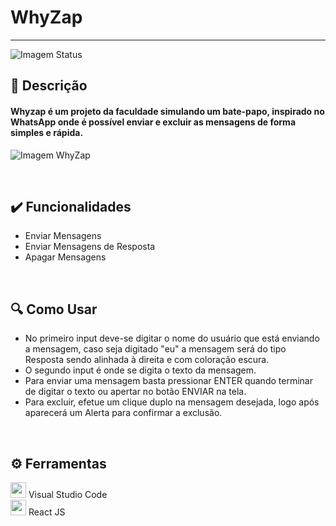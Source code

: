 # WhyZap

<hr>

![Imagem Status](https://user-images.githubusercontent.com/71471494/164539061-6c2f66f3-0e05-4fcf-93bf-71275da7c8b3.png)

## 📑 Descrição
<h4> Whyzap é um projeto da faculdade simulando um bate-papo, inspirado no WhatsApp onde é possível enviar e excluir as mensagens de forma simples e rápida. </h4>

![Imagem WhyZap](https://user-images.githubusercontent.com/71471494/164538326-aa81e076-7475-47f4-aa2d-4afebfa887eb.png)

<br>

## ✔️ Funcionalidades
<ul>
  <li> Enviar Mensagens </li>
  <li> Enviar Mensagens de Resposta </li>
  <li> Apagar Mensagens </li>
</ul>

<br>

## 🔍 Como Usar
<ul>
  <li> No primeiro input deve-se digitar o nome do usuário que está enviando a mensagem, caso seja digitado "eu" a mensagem será do tipo Resposta sendo alinhada à direita e com coloração escura. </li>
  <li> O segundo input é onde se digita o texto da mensagem.</li>
  <li> Para enviar uma mensagem basta pressionar ENTER quando terminar de digitar o texto ou apertar no botão ENVIAR na tela.</li>
  <li> Para excluir, efetue um clique duplo na mensagem desejada, logo após aparecerá um Alerta para confirmar a exclusão.</li>
</ul>

<br>

## ⚙️ Ferramentas

[<img src="https://upload.wikimedia.org/wikipedia/commons/9/9a/Visual_Studio_Code_1.35_icon.svg" width="25em">](https://code.visualstudio.com) Visual Studio Code
<br>
[<img src="https://upload.wikimedia.org/wikipedia/commons/a/a7/React-icon.svg" width="25em">](https://pt-br.reactjs.org) React JS

